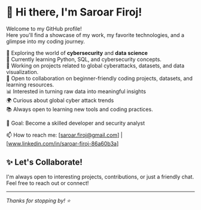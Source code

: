 # 👋 Hi there, I'm Saroar Firoj!

Welcome to my GitHub profile!  
Here you'll find a showcase of my work, my favorite technologies, and a glimpse into my coding journey.
 
🔐 Exploring the world of **cybersecurity** and **data science**  
🌱 Currently learning Python, SQL, and cybersecurity concepts.  
🚀 Working on projects related to global cyberattacks, datasets, and data visualization.  
🤝 Open to collaboration on beginner-friendly coding projects, datasets, and learning resources.  
📊 Interested in turning raw data into meaningful insights  
🌍 Curious about global cyber attack trends  
📚 Always open to learning new tools and coding practices.  


🎯 Goal: Become a skilled developer and security analyst  

📫 How to reach me: [saroar.firoj@gmail.com] | [www.linkedin.com/in/saroar-firoj-86a60b3a]  

## ✨ Let's Collaborate!

I'm always open to interesting projects, contributions, or just a friendly chat.  
Feel free to reach out or connect!

---

_Thanks for stopping by! ⭐_
